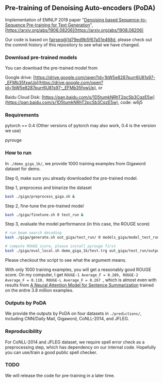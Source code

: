 ## **P**re-training **o**f **D**enoising **A**uto-encoders (PoDA)

Implementation of EMNLP 2019 paper "[Denoising based Sequence-to-Sequence Pre-training for Text Generation](https://arxiv.org/pdf/1908.08206.pdf)", 
[https://arxiv.org/abs/1908.08206](https://arxiv.org/abs/1908.08206) 

Our code is based on [fairseq@1d79ed9b5f67a51e468d](https://github.com/pytorch/fairseq/),
please check out the commit history of this repository to see what we have changed.

### Download pre-trained models

You can download the pre-trained model from

Google drive: [https://drive.google.com/open?id=1bW5e8287purr6U81s97-_EFMb35fxwUp](https://drive.google.com/open?id=1bW5e8287purr6U81s97-_EFMb35fxwUp), or

Baidu Cloud Disk: [https://pan.baidu.com/s/1D5tumkNRhT2pcSb3CqzE5w](https://pan.baidu.com/s/1D5tumkNRhT2pcSb3CqzE5w), code: w6j5


### Requirements

pytorch == 0.4 (Other versions of pytorch may also work, 0.4 is the version we use)

pyrouge 


### How to run

In `./demo_giga_1k/`,
we provide 1000 training examples from Gigaword dataset for demo.

Step 0, make sure you already downloaded the pre-trained model.

Step 1, preprocess and binarize the dataset

```bash
bash ./giga/preprocess_giga.sh &
```

Step 2, fine-tune the pre-trained model

```bash
bash ./giga/finetune.sh 0 test_run & 
```

Step 3, evaluate the model performance (in this case, the ROUGE score)

```bash
# run beam search decoding
bash ./giga/generate.sh out_giga/test_run/ 0 models_giga/model_test_run/checkpoint_best.pt &

# compute ROUGE score, please install pyrouge first
bash ./giga/eval_local.sh demo_giga_1k/test.trg out_giga/test_run/output.tok.txt rouge.log &
```

Please checkout the script to see what the argument means.

With only 1000 training examples,
you will get a reasonably good ROUGE score.
On my computer,
I get `ROUGE-1 Average_F = 0.289, ROUGE-2 Average_F = 0.110, ROUGE-L Average_F = 0.267 `,
which is almost even with results from [A Neural Attention Model for Sentence Summarization](https://www.aclweb.org/anthology/D15-1044)
trained on the entire 3.8 million examples.


### Outputs by PoDA

We provide the outputs by PoDA on four datasets in `./predictions/`,
including CNN/Daily Mail, Gigaword, CoNLL-2014, and JFLEG.


### Reproducibility

For CoNLL-2014 and JFLEG dataset,
we require spell error check as a preprocessing step,
which has dependency on our internal code.
Hopefully you can use/train a good public spell checker.

### TODO

We will release the code for pre-training in a later time.
